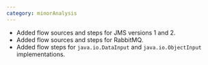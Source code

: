 ```yaml
---
category: minorAnalysis
---
```

 * Added flow sources and steps for JMS versions 1 and 2.
 * Added flow sources and steps for RabbitMQ.
 * Added flow steps for `java.io.DataInput` and `java.io.ObjectInput` implementations.
